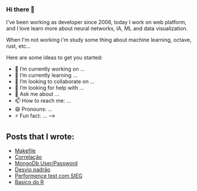### Hi there 👋

I've been working as developer since 2006, today I work on web platform, and I love learn more about neural networks, IA, ML and data visualization.

When I'm not working i'm study some thing about machine learning, octave, rust, etc...


Here are some ideas to get you started:

- 🔭 I’m currently working on ...
- 🌱 I’m currently learning ...
- 👯 I’m looking to collaborate on ...
- 🤔 I’m looking for help with ...
- 💬 Ask me about ...
- 📫 How to reach me: ...
- 😄 Pronouns: ...
- ⚡ Fun fact: ...
-->

## Posts that I wrote:

- [Makefile](https://tableless.com.br/jaime-o-garoto-quer-make/)
- [Correlação](https://medium.com/venturus/o-princ%C3%ADpio-da-correla%C3%A7%C3%A3o-a76dd48137b7)
- [MongoDb User/Password](https://cristianounix.medium.com/sou-mongo-mas-sou-limpinho-14d84e7b9698)
- [Desvio padrão](https://cristianounix.medium.com/calculando-o-desvio-padr%C3%A3o-e-o-coeficiente-de-varia%C3%A7%C3%A3o-31c87277694a)
- [Performence test com SIEG](https://cristianounix.medium.com/simples-teste-de-performance-com-siege-5f2e0ea2da30)
- [Basico do R](https://cristianounix.medium.com/vamos-ao-r-b9427b7963a4)
